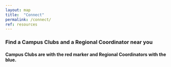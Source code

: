 ```yaml
---
layout: map
title:  "Connect"
permalink: /connect/
ref: resources
---
```


### Find a Campus Clubs and a Regional Coordinator near you

#### Campus Clubs are with the red marker and Regional Coordinators with the blue.

<div id="map">

</div>
